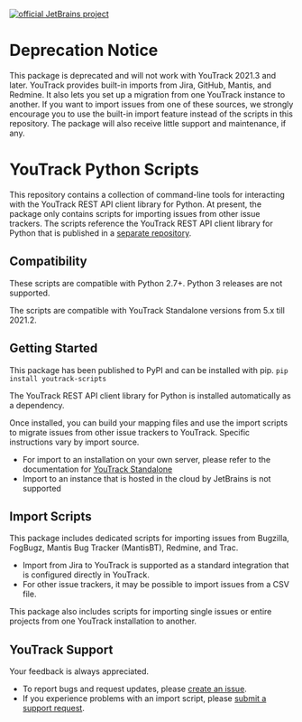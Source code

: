 [![official JetBrains project](http://jb.gg/badges/official-flat-square.svg)](https://confluence.jetbrains.com/display/ALL/JetBrains+on+GitHub)

# Deprecation Notice
This package is deprecated and will not work with YouTrack 2021.3 and later. YouTrack provides built-in imports from Jira, GitHub, Mantis, and Redmine. It also lets you set up a migration from one YouTrack instance to another. If you want to import issues from one of these sources, we strongly encourage you to use the built-in import feature instead of the scripts in this repository.
The package will also receive little support and maintenance, if any.

# YouTrack Python Scripts
This repository contains a collection of command-line tools for interacting with the YouTrack REST API client library for Python. At present, the package only contains scripts for importing issues from other issue trackers. The scripts reference the YouTrack REST API client library for Python that is published in a [separate repository](https://github.com/JetBrains/youtrack-rest-python-library).

## Compatibility
These scripts are compatible with Python 2.7+. Python 3 releases are not supported.

The scripts are compatible with YouTrack Standalone versions from 5.x till 2021.2.

## Getting Started
This package has been published to PyPI and can be installed with pip.
`pip install youtrack-scripts`

The YouTrack REST API client library for Python is installed automatically as a dependency.

Once installed, you can build your mapping files and use the import scripts to migrate issues from other issue trackers to YouTrack. Specific instructions vary by import source.
- For import to an installation on your own server, please refer to the documentation for [YouTrack Standalone](https://www.jetbrains.com/help/youtrack/standalone/2020.2/Migrating-to-YouTrack.html)
- Import to an instance that is hosted in the cloud by JetBrains is not supported

## Import Scripts
This package includes dedicated scripts for importing issues from Bugzilla, FogBugz, Mantis Bug Tracker (MantisBT), Redmine, and Trac.
- Import from Jira to YouTrack is supported as a standard integration that is configured directly in YouTrack.
- For other issue trackers, it may be possible to import issues from a CSV file.

This package also includes scripts for importing single issues or entire projects from one YouTrack installation to another.

## YouTrack Support
Your feedback is always appreciated.
- To report bugs and request updates, please [create an issue](http://youtrack.jetbrains.com/issues/JT#newissue=yes).
- If you experience problems with an import script, please [submit a support request](https://youtrack-support.jetbrains.com/hc/en-us).
